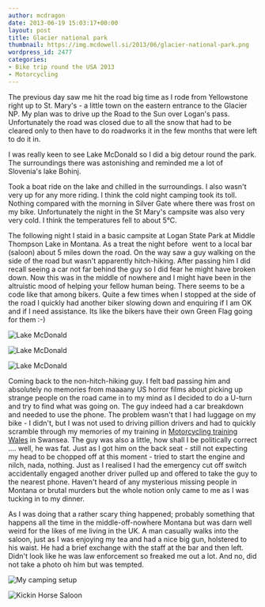 ```yaml
---
author: mcdragon
date: 2013-06-19 15:03:17+00:00
layout: post
title: Glacier national park
thumbnail: https://img.mcdowell.si/2013/06/glacier-national-park.png
wordpress_id: 2477
categories:
- Bike trip round the USA 2013
- Motorcycling
---
```


The previous day saw me hit the road big time as I rode from Yellowstone right up to St. Mary's - a little town on the eastern entrance to the Glacier NP. My plan was to drive up the Road to the Sun over Logan's pass. Unfortunately the road was closed due to all the snow that had to be cleared only to then have to do roadworks it in the few months that were left to do it in.

I was really keen to see Lake McDonald so I did a big detour round the park. The surroundings there was astonishing and reminded me a lot of Slovenia's lake Bohinj.

Took a boat ride on the lake and chilled in the surroundings. I also wasn't very up for any more riding. I think the cold night camping took its toll. Nothing compared with the morning in Silver Gate where there was frost on my bike. Unfortunately the night in the St Mary's campsite was also very very cold. I think the temperatures fell to about 5°C.

The following night I staid in a basic campsite at Logan State Park at Middle Thompson Lake in Montana. As a treat the night before  went to a local bar (saloon) about 5 miles down the road. On the way saw a guy walking on the side of the road but wasn't apparently hitch-hiking. After passing him I did recall seeing a car not far behind the guy so I did fear he might have broken down. Now this was in the middle of nowhere and I might have been in the altruistic mood of helping your fellow human being. There seems to be a code like that among bikers. Quite a few times when I stopped at the side of the road I quickly had another biker slowing down and enquiring if I am OK and if I need assistance. Its like the bikers have their own Green Flag going for them :-)

![Lake McDonald](https://img.mcdowell.si/2013/06/glacier-national-park.jpg "Lake McDonald")

![Lake McDonald](https://img.mcdowell.si/2013/06/wpid-20130616_153854-1.jpg "Lake McDonald")

![Lake McDonald](https://img.mcdowell.si/2013/06/wpid-20130616_153950-1.jpg "Lake McDonald")

Coming back to the non-hitch-hiking guy. I felt bad passing him and absolutely no memories from maaaany US horror films about picking up strange people on the road came in to my mind as I decided to do a U-turn and try to find what was going on. The guy indeed had a car breakdown and needed to use the phone. The problem wasn't that I had luggage on my bike - I didn't, but I was not used to driving pillion drivers and had to quickly scramble through my memories of my training in [Motorcycling training Wales](https://motorcycletrainingwales.co.uk/) in Swansea. The guy was also a little, how shall I be politically correct .... well, he was fat. Just as I got him on the back seat - still not expecting my head to be chopped off at this moment - tried to start the engine and nilch, nada, nothing. Just as I realised I had the emergency cut off switch accidentally engaged another driver pulled up and offered to take the guy to the nearest phone. Haven't heard of any mysterious missing people in Montana or brutal murders but the whole notion only came to me as I was tucking in to my dinner.

As I was doing that a rather scary thing happened; probably something that happens all the time in the middle-off-nowhere Montana but was darn well weird for the likes of me living in the UK. A man casually walks into the saloon, just as I was enjoying my tea and had a nice big gun, holstered to his waist. He had a brief exchange with the staff at the bar and then left. Didn't look like he was law enforcement so freaked me out a lot.
And no, did not take a photo oh him but was tempted.

![My camping setup](https://img.mcdowell.si/2013/06/my-camping-setup.jpg "This was my typical camping setup. This particular photo was taken at Logan State park campsite in Montana - https://fwp.mt.gov/stateparks/logan/ ")

![Kickin Horse Saloon](https://img.mcdowell.si/2013/06/kickin-horse-saloon.jpg "Kickin Horse Saloon - This was the saloon where I had a meal. When I checked on Google maps in 2021 it seems the place is now permanently closed")
